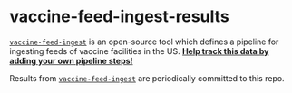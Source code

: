 # vaccine-feed-ingest-results

[`vaccine-feed-ingest`](https://github.com/CAVaccineInventory/vaccine-feed-ingest) is an open-source tool which defines a pipeline for ingesting feeds of vaccine facilities in the US. [**Help track this data by adding your own pipeline steps!**](https://github.com/CAVaccineInventory/vaccine-feed-ingest#contributing)

Results from [`vaccine-feed-ingest`](https://github.com/CAVaccineInventory/vaccine-feed-ingest) are periodically committed to this repo.
